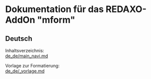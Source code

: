 # Dokumentation für das REDAXO-AddOn "mform"

## Deutsch

Inhaltsverzeichnis:  
[de_de/main_navi.md](de_de/main_navi.md)

Vorlage zur Formatierung:  
[de_de/_vorlage.md](de_de/_vorlage.md)
